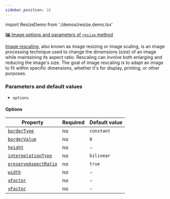 ```yaml
---
sidebar_position: 10
---
```


import ResizeDemo from './demos/resize.demo.tsx'

[🖼️ Image options and parameters of `resize` method](https://image-js.github.io/image-js-typescript/classes/Image.html#resize 'github.io link')

[Image rescaling](https://en.wikipedia.org/wiki/Image_scaling 'wikipedia link on image rescaling'), also known as image resizing or image scaling, is an image processing technique used to change the dimensions (size) of an image while maintaining its aspect ratio. Rescaling can involve both enlarging and reducing the image's size. The goal of image rescaling is to adapt an image to fit within specific dimensions, whether it's for display, printing, or other purposes.

<ResizeDemo />

### Parameters and default values

- `options`

#### Options

| Property                                                                                                                  | Required | Default value |
| ------------------------------------------------------------------------------------------------------------------------- | -------- | ------------- |
| [`borderType`](https://image-js.github.io/image-js-typescript/interfaces/ResizeOptions.html#borderType)                   | no       | `constant`    |
| [`borderValue`](https://image-js.github.io/image-js-typescript/interfaces/ResizeOptions.html#borderValue)                 | no       | `0`           |
| [`height`](https://image-js.github.io/image-js-typescript/interfaces/ResizeOptions.html#height)                           | no       | -             |
| [`interpolationType`](https://image-js.github.io/image-js-typescript/interfaces/ResizeOptions.html#interpolationType)     | no       | `bilinear`    |
| [`preserveAspectRatio`](https://image-js.github.io/image-js-typescript/interfaces/ResizeOptions.html#preserveAspectRatio) | no       | `true`        |
| [`width`](https://image-js.github.io/image-js-typescript/interfaces/ResizeOptions.html#width)                             | no       | -             |
| [`xFactor`](https://image-js.github.io/image-js-typescript/interfaces/ResizeOptions.html#xFactor)                         | no       | -             |
| [`yFactor`](https://image-js.github.io/image-js-typescript/interfaces/ResizeOptions.html#yFactor)                         | no       | -             |
